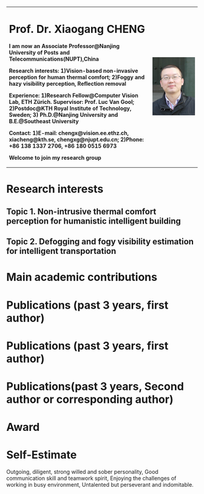 
<table border="0">
  <tr>
    <td width="75%">
      <h1>Prof. Dr. Xiaogang CHENG</h1>
      <p><b>I am now an Associate Professor@Nanjing University of Posts and Telecommunications(NUPT),China</b></p>
      <p><b>Research interests: 1)Vision-based non-invasive perception for human thermal comfort; 2)Foggy and hazy visibility perception, Reflection removal</b></p>
      <p><b>Experience: 1)Research Fellow@Computer Vision Lab, ETH Zürich. Supervisor: Prof. Luc Van Gool; 2)Postdoc@KTH Royal Institute of Technology, Sweden; 3) Ph.D.@Nanjing University and B.E.@Southeast University</b></p>
      <p><b>Contact: 1)E-mail: chengx@vision.ee.ethz.ch, xiacheng@kth.se, chengxg@njupt.edu.cn; 2)Phone: +86 138 1337 2706, +86 180 0515 6973</b></p>
      <p><b>Welcome to join my research group</b></p>
    </td>
    <td width="25%">
      <img src="/chengxg-portrait.jpg" width="100%">      
    </td>
  </tr>
</table>

# Research interests

  ## Topic 1. Non-intrusive thermal comfort perception for humanistic intelligent building
  
  ## Topic 2. Defogging and fogy visibility estimation for intelligent transportation

# Main academic contributions


# Publications (past 3 years, first author)

# Publications (past 3 years, first author)

# Publications(past 3 years, Second author or corresponding author)

# Award

# Self-Estimate
Outgoing, diligent, strong willed and sober personality, Good communication skill and teamwork spirit, Enjoying the challenges of working in busy environment, Untalented but perseverant and indomitable.
